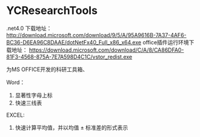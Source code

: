 # YCResearchTools

.net4.0 下载地址： http://download.microsoft.com/download/9/5/A/95A9616B-7A37-4AF6-BC36-D6EA96C8DAAE/dotNetFx40_Full_x86_x64.exe
office插件运行环境下载地址： https://download.microsoft.com/download/C/A/8/CA86DFA0-81F3-4568-875A-7E7A598D4C1C/vstor_redist.exe

为MS OFFICE开发的科研工具箱、

Word：
1. 显著性字母上标
2. 快速三线表


EXCEL:
1. 快速计算平均值，并以均值 ± 标准差的形式表示